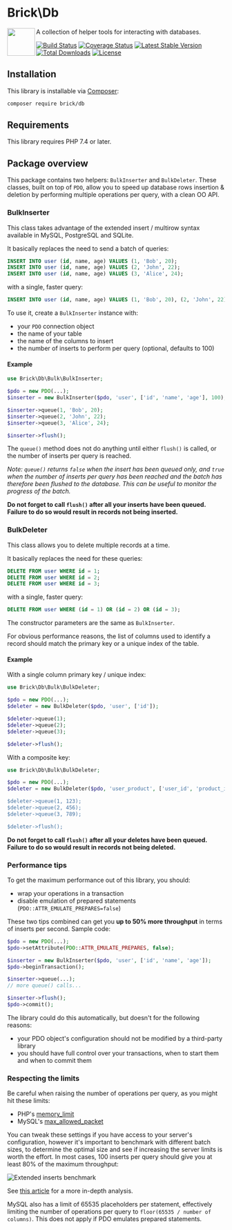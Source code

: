 Brick\Db
========

<img src="https://raw.githubusercontent.com/brick/brick/master/logo.png" alt="" align="left" height="64">

A collection of helper tools for interacting with databases.

[![Build Status](https://github.com/brick/db/workflows/CI/badge.svg)](https://github.com/brick/db/actions)
[![Coverage Status](https://coveralls.io/repos/github/brick/db/badge.svg?branch=master)](https://coveralls.io/github/brick/db?branch=master)
[![Latest Stable Version](https://poser.pugx.org/brick/db/v/stable)](https://packagist.org/packages/brick/db)
[![Total Downloads](https://poser.pugx.org/brick/db/downloads)](https://packagist.org/packages/brick/db)
[![License](https://img.shields.io/badge/license-MIT-blue.svg)](http://opensource.org/licenses/MIT)

Installation
------------

This library is installable via [Composer](https://getcomposer.org/):

```bash
composer require brick/db
```

Requirements
------------

This library requires PHP 7.4 or later.

Package overview
----------------

This package contains two helpers: `BulkInserter` and `BulkDeleter`. These classes, built on top of `PDO`, allow you to speed up database
rows insertion & deletion by performing multiple operations per query, with a clean OO API.

### BulkInserter

This class takes advantage of the extended insert / multirow syntax available in MySQL, PostgreSQL and SQLite.

It basically replaces the need to send a batch of queries:

```sql
INSERT INTO user (id, name, age) VALUES (1, 'Bob', 20);
INSERT INTO user (id, name, age) VALUES (2, 'John', 22);
INSERT INTO user (id, name, age) VALUES (3, 'Alice', 24);
```

with a single, faster query:

```sql
INSERT INTO user (id, name, age) VALUES (1, 'Bob', 20), (2, 'John', 22), (3, 'Alice', 24);
```

To use it, create a `BulkInserter` instance with:

- your `PDO` connection object
- the name of your table
- the name of the columns to insert
- the number of inserts to perform per query (optional, defaults to 100)

#### Example

```php
use Brick\Db\Bulk\BulkInserter;

$pdo = new PDO(...);
$inserter = new BulkInserter($pdo, 'user', ['id', 'name', 'age'], 100);

$inserter->queue(1, 'Bob', 20);
$inserter->queue(2, 'John', 22);
$inserter->queue(3, 'Alice', 24);

$inserter->flush();
```

The `queue()` method does not do anything until either `flush()` is called, or the number of inserts per query is reached.

*Note: `queue()` returns `false` when the insert has been queued only, and `true` when the number of inserts per query has been reached and the batch has therefore been flushed to the database. This can be useful to monitor the progress of the batch.*

**Do not forget to call `flush()` after all your inserts have been queued. Failure to do so would result in records not being inserted.**


### BulkDeleter

This class allows you to delete multiple records at a time.

It basically replaces the need for these queries:

```sql
DELETE FROM user WHERE id = 1;
DELETE FROM user WHERE id = 2;
DELETE FROM user WHERE id = 3;
```

with a single, faster query:

```sql
DELETE FROM user WHERE (id = 1) OR (id = 2) OR (id = 3);
```

The constructor parameters are the same as `BulkInserter`.

For obvious performance reasons, the list of columns used to identify a record should match the primary key or a unique index of the table.


#### Example

With a single column primary key / unique index:

```php
use Brick\Db\Bulk\BulkDeleter;

$pdo = new PDO(...);
$deleter = new BulkDeleter($pdo, 'user', ['id']);

$deleter->queue(1);
$deleter->queue(2);
$deleter->queue(3);

$deleter->flush();
```

With a composite key:

```php
use Brick\Db\Bulk\BulkDeleter;

$pdo = new PDO(...);
$deleter = new BulkDeleter($pdo, 'user_product', ['user_id', 'product_id]);

$deleter->queue(1, 123);
$deleter->queue(2, 456);
$deleter->queue(3, 789);

$deleter->flush();
```

**Do not forget to call `flush()` after all your deletes have been queued. Failure to do so would result in records not being deleted.**

### Performance tips

To get the maximum performance out of this library, you should:

- wrap your operations in a transaction
- disable emulation of prepared statements (`PDO::ATTR_EMULATE_PREPARES=false`)

These two tips combined can get you **up to 50% more throughput** in terms of inserts per second. Sample code:

```php
$pdo = new PDO(...);
$pdo->setAttribute(PDO::ATTR_EMULATE_PREPARES, false);

$inserter = new BulkInserter($pdo, 'user', ['id', 'name', 'age']);
$pdo->beginTransaction();

$inserter->queue(...);
// more queue() calls...

$inserter->flush();
$pdo->commit();

```

The library could do this automatically, but doesn't for the following reasons:

- your PDO object's configuration should not be modified by a third-party library
- you should have full control over your transactions, when to start them and when to commit them

### Respecting the limits

Be careful when raising the number of operations per query, as you might hit these limits:

- PHP's [memory_limit](http://php.net/manual/en/ini.core.php#ini.memory-limit)
- MySQL's [max_allowed_packet](https://dev.mysql.com/doc/refman/5.7/en/packet-too-large.html)

You can tweak these settings if you have access to your server's configuration, however it's important to benchmark with different batch sizes, to determine the optimal size and see if increasing the server limits is worth the effort.
In most cases, 100 inserts per query should give you at least 80% of the maximum throughput:

![Extended inserts benchmark](https://cdn-images-1.medium.com/max/800/1*k_QS1qtgN5-UyrDkjSRg_w.png)

See [this article](https://medium.com/@benmorel/high-speed-inserts-with-mysql-9d3dcd76f723) for a more in-depth analysis.

MySQL also has a limit of 65535 placeholders per statement, effectively limiting the number of operations per query to `floor(65535 / number of columns)`. This does not apply if PDO emulates prepared statements.
